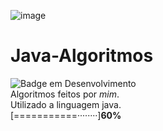 
![image](https://user-images.githubusercontent.com/88935936/227323096-e2c6c86d-23d1-4747-a657-519bd5d306cd.png)
# Java-Algoritmos 
![Badge em Desenvolvimento](http://img.shields.io/static/v1?label=STATUS&message=EM%20DESENVOLVIMENTO&color=ORANGE&style=for-the-badge)<br>
Algoritmos feitos por *mim*.<br>
Utilizado a linguagem java.<br>
[===========········]<strong>60%<strong>

